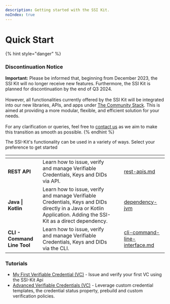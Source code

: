 ```yaml
---
description: Getting started with the SSI Kit.
noIndex: true
---
```


# Quick Start

{% hint style="danger" %}
### Discontinuation Notice

**Important:** Please be informed that, beginning from December 2023, the SSI Kit will no longer receive new features. Furthermore, the SSI Kit is planned for discontinuation by the end of Q3 2024.\
\
However, all functionalities currently offered by the SSI Kit will be integrated into our new libraries, APIs, and apps under [The Community Stack](https://walt.id/blog/p/community-stack). This is aimed at providing a more modular, flexible, and efficient solution for your needs.\
\
For any clarification or queries, feel free to [contact us](https://walt.id/discord) as we aim to make this transition as smooth as possible.
{% endhint %}

The SSI-Kit's functionality can be used in a variety of ways. Select your preference to get started

<table data-view="cards"><thead><tr><th></th><th></th><th></th><th data-hidden data-card-target data-type="content-ref"></th></tr></thead><tbody><tr><td><strong>REST API</strong></td><td>Learn how to issue, verify and manage Verifiable Credentials, Keys and DIDs  via API.</td><td></td><td><a href="rest-apis.md">rest-apis.md</a></td></tr><tr><td><strong>Java | Kotlin</strong></td><td>Learn how to issue, verify and manage Verifiable Credentials, Keys and DIDs  directly in a Java or Kotlin Application. Adding the SSI-Kit as a direct dependency.</td><td></td><td><a href="dependency-jvm/">dependency-jvm</a></td></tr><tr><td><strong>CLI - Command Line Tool</strong></td><td>Learn how to issue, verify and manage Verifiable Credentials, Keys and DIDs  via the CLI.</td><td></td><td><a href="cli-command-line-interface.md">cli-command-line-interface.md</a></td></tr></tbody></table>

### Tutorials

* [My First Verifiable Credential (VC)](../tutorials/my-first-vc.md) - Issue and verify your first VC using the SSI-Kit Api
* [Advanced Verifiable Credentials (VC)](../tutorials/advanced-vc.md) - Leverage custom credential templates, the credential status property, prebuild and custom verification policies.

